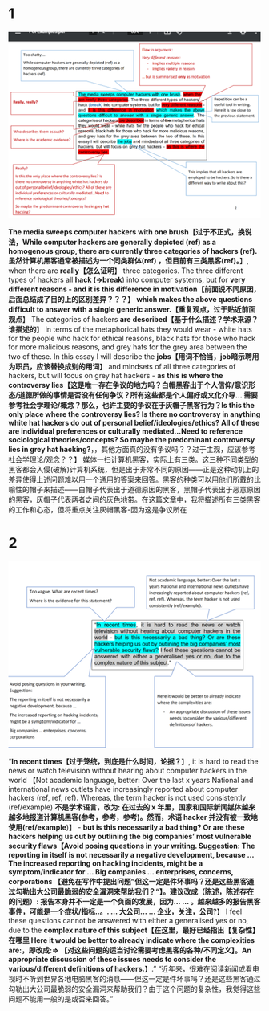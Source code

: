 # 1

![](/static/2021-09-29-19-16-49.png)

**The media sweeps computer hackers with one brush【过于不正式，换说法，While computer hackers are generally depicted (ref) as a homogenous group, there are currently three categories of hackers (ref). 虽然计算机黑客通常被描述为一个同类群体(ref) ，但目前有三类黑客(ref)。**】, when there are **really【怎么证明**】 three categories. The three different types of hackers all **hack (->break**) into computer systems, but for **very different reasons - and it is this difference in motivation【前面说不同原因，后面总结成了目的上的区别差异？？？**】 **which makes the above questions difficult to answer with a single generic answer.【重复观点，过于贴近前面观点**】 The categories of hackers **are described【基于什么描述？学术来源？谁描述的**】 in terms of the metaphorical hats they would wear - white hats for the people who hack for ethical reasons, black hats for those who hack for more malicious reasons, and grey hats for the grey area between the two of these. In this essay I will describe the **jobs【用词不恰当，job暗示聘用为职员，应该替换成别的用词**】 and mindsets of all three categories of hackers, but will focus on grey hat hackers - **as this is where the controversy lies【这是唯一存在争议的地方吗？白帽黑客出于个人信仰/意识形态/道德所做的事情是否没有任何争议？所有这些都是个人偏好或文化介导... 需要参考社会学理论/概念？那么，也许主要的争议在于灰帽子黑客行为？Is this the only place where the controversy lies? Is there no controversy in anything white hat hackers do out of personal belief/ideologies/ethics? All of these are individual preferences or culturally mediated…Need to reference sociological theories/concepts? So maybe the predominant controversy lies in grey hat hacking?**，，其他方面真的没有争议吗？？过于主观，应该参考社会学理论/观念？？】 媒体一扫计算机黑客，实际上有三类。这三种不同类型的黑客都会入侵(破解)计算机系统，但是出于非常不同的原因——正是这种动机上的差异使得上述问题难以用一个通用的答案来回答。黑客的种类可以用他们所戴的比喻性的帽子来描述——白帽子代表出于道德原因的黑客，黑帽子代表出于恶意原因的黑客，灰帽子代表两者之间的灰色地带。在这篇文章中，我将描述所有三类黑客的工作和心态，但将重点关注灰帽黑客-因为这是争议所在

# 2

![](/static/2021-09-29-19-34-46.png)

“**In recent times【过于笼统，到底是什么时间，论据？**】, it is hard to read the news or watch television without hearing about computer hackers in the world 【Not academic language, better: Over the last x years National and international news outlets have increasingly reported about computer hackers (ref, ref, ref). Whereas, the term hacker is not used consistently (ref/example)
**不是学术语言，改为: 在过去的 x 年里，国家和国际新闻媒体越来越多地报道计算机黑客(参考，参考，参考)。然而，术语 hacker 并没有被一致地使用(ref/example**)】 - **but is this necessarily a bad thing? Or are these hackers helping us out by outlining the big companies’ most vulnerable security flaws【Avoid posing questions in your writing. Suggestion: The reporting in itself is not necessarily a negative development, because … The increased reporting on hacking incidents, might be a symptom/indicator for … Big companies … enterprises, concerns, corporations 【避免在写作中提出问题”但这一定是件坏事吗？还是这些黑客通过勾勒出大公司最脆弱的安全漏洞来帮助我们？“】。建议改成（陈述，陈述存在的问题）: 报告本身并不一定是一个负面的发展，因为... ... 。越来越多的报告黑客事件，可能是一个症状/指标..。. ... 大公司... ... 企业，关注，公司**?】 I feel these questions cannot be answered with either a generalised yes or no, due to the **complex nature of this subject【在这里，最好已经指出【复杂性】在哪里 Here it would be better to already indicate where the complexities are:，即改成:=> 【对这些问题的适当讨论需要考虑黑客的各种/不同定义】。An appropriate discussion of these issues needs to consider the various/different definitions of hackers.**】.” “近年来，很难在阅读新闻或看电视时不听到世界各地电脑黑客的消息——但这一定是件坏事吗？还是这些黑客通过勾勒出大公司最脆弱的安全漏洞来帮助我们？由于这个问题的复杂性，我觉得这些问题不能用一般的是或否来回答。”

